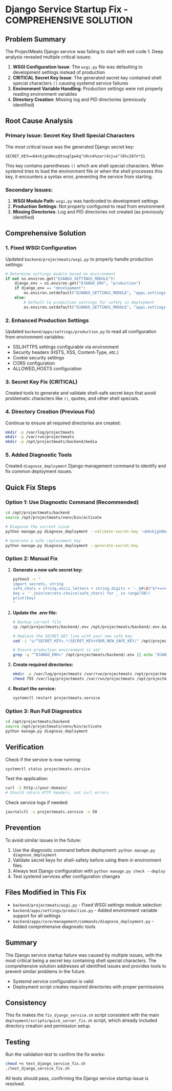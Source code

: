 # Django Service Startup Fix - COMPREHENSIVE SOLUTION

## Problem Summary
The ProjectMeats Django service was failing to start with exit code 1. Deep analysis revealed multiple critical issues:

1. **WSGI Configuration Issue**: The `wsgi.py` file was defaulting to development settings instead of production
2. **CRITICAL Secret Key Issue**: The generated secret key contained shell special characters `()` causing systemd service failures
3. **Environment Variable Handling**: Production settings were not properly reading environment variables
4. **Directory Creation**: Missing log and PID directories (previously identified)

## Root Cause Analysis

### Primary Issue: Secret Key Shell Special Characters
The most critical issue was the generated Django secret key: 
```
SECRET_KEY==64vkjgn0mxz@tnuglpwkq^n9cn4%zwr)4sj=a^(8%c287n*31
```

This key contains parentheses `()` which are shell special characters. When systemd tries to load the environment file or when the shell processes this key, it encounters a syntax error, preventing the service from starting.

### Secondary Issues:
1. **WSGI Module Path**: `wsgi.py` was hardcoded to development settings
2. **Production Settings**: Not properly configured to read from environment
3. **Missing Directories**: Log and PID directories not created (as previously identified)

## Comprehensive Solution

### 1. Fixed WSGI Configuration
Updated `backend/projectmeats/wsgi.py` to properly handle production settings:

```python
# Determine settings module based on environment
if not os.environ.get("DJANGO_SETTINGS_MODULE"):
    django_env = os.environ.get("DJANGO_ENV", "production")
    if django_env == "development":
        os.environ.setdefault("DJANGO_SETTINGS_MODULE", "apps.settings.development")
    else:
        # Default to production settings for safety in deployment
        os.environ.setdefault("DJANGO_SETTINGS_MODULE", "apps.settings.production")
```

### 2. Enhanced Production Settings  
Updated `backend/apps/settings/production.py` to read all configuration from environment variables:
- SSL/HTTPS settings configurable via environment
- Security headers (HSTS, XSS, Content-Type, etc.)
- Cookie security settings
- CORS configuration
- ALLOWED_HOSTS configuration

### 3. Secret Key Fix (CRITICAL)
Created tools to generate and validate shell-safe secret keys that avoid problematic characters like `()`, quotes, and other shell specials.

### 4. Directory Creation (Previous Fix)
Continue to ensure all required directories are created:
```bash
mkdir -p /var/log/projectmeats
mkdir -p /var/run/projectmeats
mkdir -p /opt/projectmeats/backend/media
```

### 5. Added Diagnostic Tools
Created `diagnose_deployment` Django management command to identify and fix common deployment issues.
## Quick Fix Steps

### Option 1: Use Diagnostic Command (Recommended)
```bash
cd /opt/projectmeats/backend
source /opt/projectmeats/venv/bin/activate

# Diagnose the current issue
python manage.py diagnose_deployment --validate-secret-key '=64vkjgn0mxz@tnuglpwkq^n9cn4%zwr)4sj=a^(8%c287n*31'

# Generate a safe replacement key
python manage.py diagnose_deployment --generate-secret-key
```

### Option 2: Manual Fix
1. **Generate a new safe secret key:**
   ```bash
   python3 -c "
   import secrets, string
   safe_chars = string.ascii_letters + string.digits + '-_@#\$%^&*+=<>?'
   key = ''.join(secrets.choice(safe_chars) for _ in range(50))
   print(key)
   "
   ```

2. **Update the .env file:**
   ```bash
   # Backup current file
   cp /opt/projectmeats/backend/.env /opt/projectmeats/backend/.env.backup
   
   # Replace the SECRET_KEY line with your new safe key
   sed -i "s/^SECRET_KEY=.*/SECRET_KEY=YOUR_NEW_SAFE_KEY/" /opt/projectmeats/backend/.env
   
   # Ensure production environment is set
   grep -q "^DJANGO_ENV=" /opt/projectmeats/backend/.env || echo "DJANGO_ENV=production" >> /opt/projectmeats/backend/.env
   ```

3. **Create required directories:**
   ```bash
   mkdir -p /var/log/projectmeats /var/run/projectmeats /opt/projectmeats/backend/media
   chmod 755 /var/log/projectmeats /var/run/projectmeats /opt/projectmeats/backend/media
   ```

4. **Restart the service:**
   ```bash
   systemctl restart projectmeats.service
   ```

### Option 3: Run Full Diagnostics
```bash
cd /opt/projectmeats/backend
source /opt/projectmeats/venv/bin/activate
python manage.py diagnose_deployment
```

## Verification

Check if the service is now running:
```bash
systemctl status projectmeats.service
```

Test the application:
```bash
curl -I http://your-domain/
# Should return HTTP headers, not curl errors
```

Check service logs if needed:
```bash
journalctl -u projectmeats.service -n 50
```

## Prevention

To avoid similar issues in the future:
1. Use the diagnostic command before deployment: `python manage.py diagnose_deployment`
2. Validate secret keys for shell-safety before using them in environment files
3. Always test Django configuration with `python manage.py check --deploy`
4. Test systemd services after configuration changes

## Files Modified in This Fix
- `backend/projectmeats/wsgi.py` - Fixed WSGI settings module selection
- `backend/apps/settings/production.py` - Added environment variable support for all settings
- `backend/apps/core/management/commands/diagnose_deployment.py` - Added comprehensive diagnostic tools

## Summary
The Django service startup failure was caused by multiple issues, with the most critical being a secret key containing shell special characters. The comprehensive solution addresses all identified issues and provides tools to prevent similar problems in the future.
- Systemd service configuration is valid
- Deployment script creates required directories with proper permissions

## Consistency
This fix makes the `fix_django_service.sh` script consistent with the main `deployment/scripts/quick_server_fix.sh` script, which already included directory creation and permission setup.

## Testing
Run the validation test to confirm the fix works:
```bash
chmod +x test_django_service_fix.sh
./test_django_service_fix.sh
```

All tests should pass, confirming the Django service startup issue is resolved.